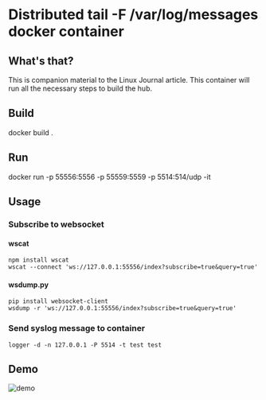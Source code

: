# Distributed tail -F /var/log/messages docker container

## What's that?

This is companion material to the Linux Journal article.
This container will run all the necessary steps to build the hub.

## Build

docker build .

## Run

docker run -p 55556:5556 -p 55559:5559 -p 5514:514/udp -it <image>

## Usage

### Subscribe to websocket

#### wscat

```
npm install wscat
wscat --connect 'ws://127.0.0.1:55556/index?subscribe=true&query=true'
```

#### wsdump.py

```
pip install websocket-client
wsdump -r 'ws://127.0.0.1:55556/index?subscribe=true&query=true'
```

### Send syslog message to container

```
logger -d -n 127.0.0.1 -P 5514 -t test test
```

## Demo

![demo](demo.gif)
